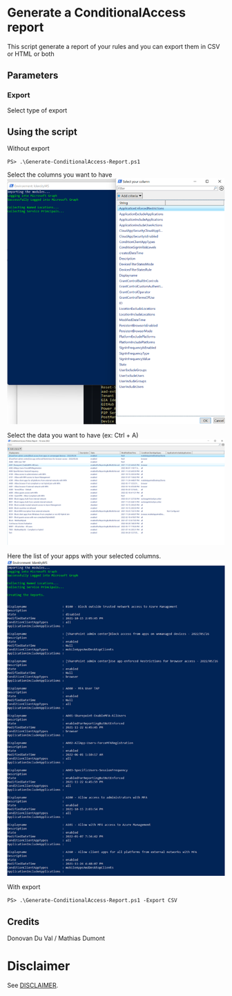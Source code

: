 # Generate a ConditionalAccess report
This script generate a report of your rules and you can export them in CSV or HTML or both

## Parameters
### Export
Select type of export

## Using the script
Without export
```
PS> .\Generate-ConditionalAccess-Report.ps1
```
Select the columns you want to have
![image](./images/Report-Select-Column.png)

Select the data you want to have (ex: Ctrl + A)
![image](./images/Report-Select-Data.png)

Here the list of your apps with your selected columns.
![image](./images/Report-Result.png)



With export
```
PS> .\Generate-ConditionalAccess-Report.ps1 -Export CSV
```


## Credits
Donovan Du Val / Mathias Dumont

# Disclaimer
See [DISCLAIMER](./DISCLAIMER.md).